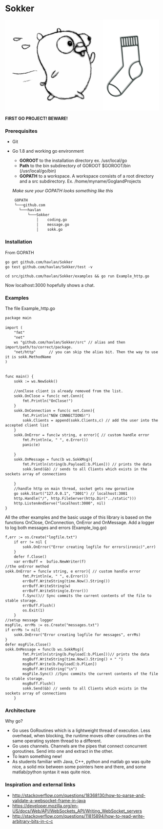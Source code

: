 # Sokker
![Alt text](/logo/sokker2.jpg?raw=true "Sokker logo")



**FIRST GO PROJECT! BEWARE!**
### Prerequisites
- Git
- Go 1.8 and working go environment
  - **GOROOT** to the installation directory ex. /usr/local/go
  - **Path** to the bin subdirectory of GOROOT $GOROOT/bin (/usr/local/go/bin)
  - **GOPATH** to a workspace. A workspace consists of a root directory and a src subdirectory. Ex. /home/myname/GoglandProjects
  
   *Make sure your GOPATH looks something like this* 
     ```
      GOPATH
      └───github.com
      	└───havlan
      	    └───Sokker
             	│    coding.go
             	│    message.go
         		│    sokk.go
    ```
  
### Installation

From GOPATH
```
go get github.com/havlan/Sokker
go test github.com/havlan/Sokker/test -v
```

```
cd src/github.com/havlan/Sokker/examples && go run Example_http.go 
```
Now localhost:3000 hopefully shows a chat.




### Examples
The file Example_http.go

```golang
package main

import (
	"fmt"
	"net"
	ws "github.com/havlan/Sokker/src" // alias and then import/path/to/correct/package. 
	"net/http"      // you can skip the alias bit. Then the way to use it is sokk.MethodName
)


func main() {
	sokk := ws.NewSokk()
	
	//onClose client is already removed from the list.
	sokk.OnClose = func(c net.Conn){
		fmt.Println("OnClose!")
	}
	sokk.OnConnection = func(c net.Conn){
		fmt.Println("NEW CONNECTIONS!")
		sokk.Clients = append(sokk.Clients,c) // add the user into the accepted client list
	}
	sokk.OnError = func(w string, e error){ // custom handle error
		fmt.Println(w, " ", e.Error())
		panic(e)
		
	}
	sokk.OnMessage = func(b ws.SokkMsg){
		fmt.Println(string(b.Payload[:b.PlLen])) // prints the data
		sokk.Send(&b) // sends to all Clients which exists in the sockets array of connections
		
	}
	//handle http on main thread, socket gets new goroutine
	go sokk.Start("127.0.0.1", "3001") // localhost:3001
	http.Handle("/", http.FileServer(http.Dir("../static")))
	http.ListenAndServe("localhost:3000", nil)
}

```
All the other examples and the basic usage of this library is based on the functions OnClose, OnConnection, OnError and OnMessage.
Add a logger to log both messages and errors (Example_log.go)

```golang
f,err := os.Create("logfile.txt")
	if err != nil {
		sokk.OnError("Error creating logfile for errors(ironic)",err)
	}
	defer f.Close()
	var errBuff =  bufio.NewWriter(f)
//the onError method
sokk.OnError = func(w string, e error){ // custom handle error
		fmt.Println(w, " ", e.Error())
		errBuff.WriteString(time.Now().String())
		errBuff.WriteString(w)
		errBuff.WriteString(e.Error())
		f.Sync()// Sync commits the current contents of the file to stable storage.
		errBuff.Flush()
		os.Exit(1)
	}
//setup message logger
msgFile, errMs := os.Create("messages.txt")
if errMs != nil{
	sokk.OnError("Error creating logfile for messages", errMs)
}
defer msgFile.Close()
sokk.OnMessage = func(b ws.SokkMsg){
		fmt.Println(string(b.Payload[:b.PlLen]))// prints the data
		msgBuff.WriteString(time.Now().String() + " ")
		msgBuff.Write(b.Payload[:b.PlLen])
		msgBuff.WriteString("\n")
		msgFile.Sync() //Sync commits the current contents of the file to stable storage.
		msgBuff.Flush()
		sokk.Send(&b) // sends to all Clients which exists in the sockets array of connections
	}

```


### Architecture

Why go?
- Go uses GoRoutines which is a lightweight thread of execution. Less overhead, when blocking, the runtime moves other coroutines on the same operating system thread to a different.  
- Go uses channels. Channels are the pipes that connect concurrent goroutines. Send into one and extract in the other.
- To learn something new!  
- As students familiar with Java, C++, python and matlab go was quite nice, a solid mix between some pointers here and there, and some matlab/python syntax it was quite nice.



### Inspiration and external links
- http://stackoverflow.com/questions/18368130/how-to-parse-and-validate-a-websocket-frame-in-java
- https://developer.mozilla.org/en-US/docs/Web/API/WebSockets_API/Writing_WebSocket_servers
- http://stackoverflow.com/questions/11815894/how-to-read-write-arbitrary-bits-in-c-c
